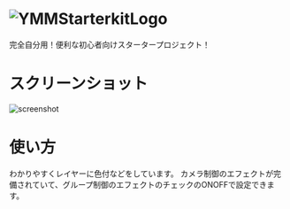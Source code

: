 # ![YMMStarterkitLogo](https://github.com/RainKasa/YMMStarterKit/assets/169892076/39b8f29f-ae6f-4703-86e3-b8bce4bdc487)
完全自分用！便利な初心者向けスタータープロジェクト！
# スクリーンショット
![screenshot](https://github.com/RainKasa/YMMStarterKit/assets/169892076/7dbe1f06-031d-4322-8093-835d856dad78)
# 使い方
わかりやすくレイヤーに色付などをしています。
カメラ制御のエフェクトが完備されていて、グループ制御のエフェクトのチェックのONOFFで設定できます。

